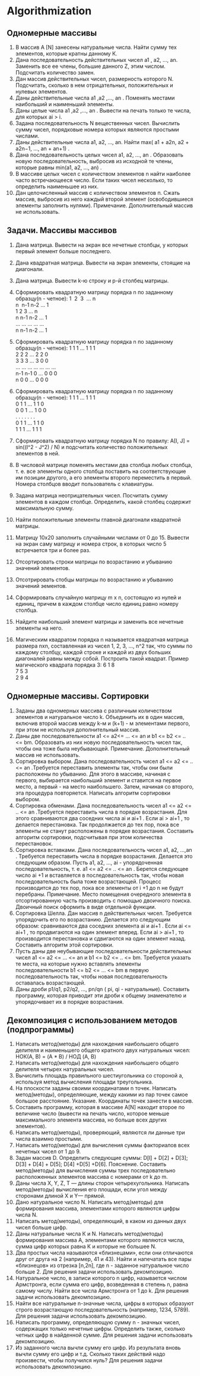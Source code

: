 # Algorithmization

## Одномерные массивы
1. В массив A [N] занесены натуральные числа. Найти сумму тех элементов, которые кратны данному К.
2. Дана последовательность действительных чисел а1 , а2, ..., аn. Заменить все ее члены, большие данного Z, этим
числом. Подсчитать количество замен.
3. Дан массив действительных чисел, размерность которого N. Подсчитать, сколько в нем отрицательных,
положительных и нулевых элементов.
4. Даны действительные числа а1 ,а2 ,..., аn . Поменять местами наибольший и наименьший элементы.
5. Даны целые числа а1 ,а2 ,..., аn . Вывести на печать только те числа, для которых аi > i.
6. Задана последовательность N вещественных чисел. Вычислить сумму чисел, порядковые номера которых
являются простыми числами.
7. Даны действительные числа a1, a2, ..., an. Найти max( a1 + a2n, a2 + a2n−1, ..., an + an+1) .
8. Дана последовательность целых чисел a1, a2, ..., an . Образовать новую последовательность, выбросив из
исходной те члены, которые равны min(a1, a2, ..., an) .
9. В массиве целых чисел с количеством элементов n найти наиболее часто встречающееся число. Если таких
чисел несколько, то определить наименьшее из них.
10. Дан целочисленный массив с количеством элементов п. Сжать массив, выбросив из него каждый второй
элемент (освободившиеся элементы заполнить нулями). Примечание. Дополнительный массив не использовать.
## Задачи. Массивы массивов
1. Дана матрица. Вывести на экран все нечетные столбцы, у которых первый элемент больше последнего.
2. Дана квадратная матрица. Вывести на экран элементы, стоящие на диагонали.
3. Дана матрица. Вывести k-ю строку и p-й столбец матрицы.
4. Сформировать квадратную матрицу порядка n по заданному образцу(n - четное):
 1&nbsp;    2&nbsp;    3&nbsp;   ...  n<br>
 n&nbsp;   n-1  n-2  ...  1<br>
 1    2    3   ...  n<br>
 n   n-1  n-2  ...  1<br>
...  ...  ...  ... ...<br>
 n   n-1  n-2  ...  1<br>

5. Сформировать квадратную матрицу порядка n по заданному образцу(n - четное):
 1   1   1   ...   1   1   1<br>
 2   2   2   ...   2   2   0<br>
 3   3   3   ...   3   0   0<br>
... ... ...  ...  ... ... ...<br>
n-1 n-1  0   ...   0   0   0<br> 
 n   0   0   ...   0   0   0 

6. Сформировать квадратную матрицу порядка n по заданному образцу(n - четное):
1 1 1 ... 1 1 1<br> 
0 1 1 ... 1 1 0<br>
0 0 1 ... 1 0 0<br>
. . .  .  . . .<br>
0 1 1 ... 1 1 0<br>
1 1 1 ... 1 1 1<br>
7. Сформировать квадратную матрицу порядка N по правилу:
A[I, J] = sin((I^2 - J^2) / N)
и подсчитать количество положительных элементов в ней.
8. В числовой матрице поменять местами два столбца любых столбца, т. е. все элементы одного столбца поставить
на соответствующие им позиции другого, а его элементы второго переместить в первый. Номера столбцов вводит
пользователь с клавиатуры.
9. Задана матрица неотрицательных чисел. Посчитать сумму элементов в каждом столбце. Определить, какой
столбец содержит максимальную сумму.
10. Найти положительные элементы главной диагонали квадратной матрицы.
11. Матрицу 10x20 заполнить случайными числами от 0 до 15. Вывести на экран саму матрицу и номера строк, в
которых число 5 встречается три и более раз.
12. Отсортировать строки матрицы по возрастанию и убыванию значений элементов.
13. Отсотрировать стобцы матрицы по возрастанию и убыванию значений эементов.
14. Сформировать случайную матрицу m x n, состоящую из нулей и единиц, причем в каждом столбце число
единиц равно номеру столбца.
15. Найдите наибольший элемент матрицы и заменить все нечетные элементы на него.
16. Магическим квадратом порядка n называется квадратная матрица размера nxn, составленная из чисел 1, 2, 3,
..., n^2 так, что суммы по каждому столбцу, каждой строке и каждой из двух больших диагоналей равны между
собой. Построить такой квадрат. Пример магического квадрата порядка 3:
6 1 8<br>
7 5 3<br>
2 9 4<br>
## Одномерные массивы. Сортировки
1. Заданы два одномерных массива с различным количеством элементов и натуральное число k. Объединить их в
один массив, включив второй массив между k-м и (k+1) - м элементами первого, при этом не используя
дополнительный массив.
2. Даны две последовательности a1 <= a2<= ... <= an и b1 <= b2 <= .. <= bm. Образовать из них новую последовательность
чисел так, чтобы она тоже была неубывающей. Примечание. Дополнительный массив не использовать.
3. Сортировка выбором. Дана последовательность чисел a1 <= a2 <= .. <= an .Требуется переставить элементы так,
чтобы они были расположены по убыванию. Для этого в массиве, начиная с первого, выбирается наибольший
элемент и ставится на первое место, а первый - на место наибольшего. Затем, начиная со второго, эта процедура
повторяется. Написать алгоритм сортировки выбором.
4. Сортировка обменами. Дана последовательность чисел a1 <= a2 <= .. <= an .Требуется переставить числа в
порядке возрастания. Для этого сравниваются два соседних числа ai и ai+1 . Если ai > ai+1 , то делается
перестановка. Так продолжается до тех пор, пока все элементы не станут расположены в порядке возрастания.
Составить алгоритм сортировки, подсчитывая при этом количества перестановок.
5. Сортировка вставками. Дана последовательность чисел a1, a2, ...,an . Требуется переставить числа в порядке
возрастания. Делается это следующим образом. Пусть a1, a2, ..., ai - упорядоченная последовательность, т. е.
a1 <= a2 <= .. <= an . Берется следующее число ai  +1 и вставляется в последовательность так, чтобы новая
последовательность была тоже возрастающей. Процесс производится до тех пор, пока все элементы от i +1 до n
не будут перебраны. Примечание. Место помещения очередного элемента в отсортированную часть производить
с помощью двоичного поиска. Двоичный поиск оформить в виде отдельной функции.
6. Сортировка Шелла. Дан массив n действительных чисел. Требуется упорядочить его по возрастанию.
Делается это следующим образом: сравниваются два соседних элемента ai и ai+1 . Если ai <= ai+1 , то продвигаются
на один элемент вперед. Если ai > ai+1 , то производится перестановка и сдвигаются на один элемент назад.
Составить алгоритм этой сортировки.
7. Пусть даны две неубывающие последовательности действительных чисел a1 <= a2 <= ... <= an и b1 <= b2 <= .. <= bm.
Требуется указать те места, на которые нужно вставлять элементы последовательности b1 <= b2 <= ... <= bm в первую
последовательность так, чтобы новая последовательность оставалась возрастающей.
8. Даны дроби p1/q1, p2/q2,  ..., pn/qn ( pi, qi - натуральные). Составить программу, которая приводит эти дроби к общему
знаменателю и упорядочивает их в порядке возрастания.
## Декомпозиция с использованием методов (подпрограммы)
1. Написать метод(методы) для нахождения наибольшего общего делителя и наименьшего общего кратного двух
натуральных чисел:
НОК(А, В) = (A * B) / НОД (A, B)
2. Написать метод(методы) для нахождения наибольшего общего делителя четырех натуральных чисел.
3. Вычислить площадь правильного шестиугольника со стороной а, используя метод вычисления площади
треугольника.
4. На плоскости заданы своими координатами n точек. Написать метод(методы), определяющие, между какими
из пар точек самое большое расстояние. Указание. Координаты точек занести в массив.
5. Составить программу, которая в массиве A[N] находит второе по величине число (вывести на печать число,
которое меньше максимального элемента массива, но больше всех других элементов).
6. Написать метод(методы), проверяющий, являются ли данные три числа взаимно простыми.
7. Написать метод(методы) для вычисления суммы факториалов всех нечетных чисел от 1 до 9.
8. Задан массив D. Определить следующие суммы: D[l] + D[2] + D[3]; D[3] + D[4] + D[5]; D[4] +D[5] +D[6].
Пояснение. Составить метод(методы) для вычисления суммы трех последовательно расположенных элементов
массива с номерами от k до m.
9. Даны числа X, Y, Z, Т — длины сторон четырехугольника. Написать метод(методы) вычисления его площади,
если угол между сторонами длиной X и Y— прямой.
10. Дано натуральное число N. Написать метод(методы) для формирования массива, элементами которого
являются цифры числа N.
11. Написать метод(методы), определяющий, в каком из данных двух чисел больше цифр.
12. Даны натуральные числа К и N. Написать метод(методы) формирования массива А, элементами которого
являются числа, сумма цифр которых равна К и которые не большее N.
13. Два простых числа называются «близнецами», если они отличаются друг от друга на 2 (например, 41 и 43).
Найти и напечатать все пары «близнецов» из отрезка [n,2n], где n - заданное натуральное число больше 2. Для
решения задачи использовать декомпозицию.
14. Натуральное число, в записи которого n цифр, называется числом Армстронга, если сумма его цифр,
возведенная в степень n, равна самому числу. Найти все числа Армстронга от 1 до k. Для решения задачи
использовать декомпозицию.
15. Найти все натуральные n-значные числа, цифры в которых образуют строго возрастающую
последовательность (например, 1234, 5789). Для решения задачи использовать декомпозицию.
16. Написать программу, определяющую сумму n - значных чисел, содержащих только нечетные цифры.
Определить также, сколько четных цифр в найденной сумме. Для решения задачи использовать декомпозицию.
17. Из заданного числа вычли сумму его цифр. Из результата вновь вычли сумму его цифр и т.д. Сколько таких
действий надо произвести, чтобы получился нуль? Для решения задачи использовать декомпозицию.
